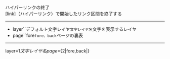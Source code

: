 ハイパーリンクの終了  
[link]（ハイパーリンク）で開始したリンク区間を終了する

***
- layer``デフォルト文字レイヤ`文字レイヤ名`文字を表示するレイヤ
- page``fore`fore、back`ページの裏表

***
layer=${1{{文字レイヤ名}}} page=${2|fore,back|}
